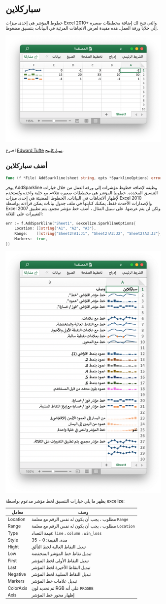 # سباركلاين

خطوط المؤشر هي إحدى ميزات Excel 2010+ والتي تتيح لك إضافة مخططات صغيرة إلى خلايا ورقة العمل. هذه مفيدة لعرض الاتجاهات المرئية في البيانات بتنسيق مضغوط.

<p align="center"><img width="612" src="./images/sparkline_01.png" alt="إنشاء خط مؤشر مع excelize باستخدام Go"></p>

اخترع [Edward Tufte](https://en.wikipedia.org/wiki/Edward_Tufte) [سباركلينج](https://en.wikipedia.org/wiki/Sparklines).

## أضف سباركلاين

```go
func (f *File) AddSparkline(sheet string, opts *SparklineOptions) error
```

يوفر AddSparkline وظيفة لإضافة خطوط مؤشرات إلى ورقة العمل من خلال خيارات التنسيق المحددة. خطوط المؤشر هي مخططات صغيرة تتلاءم مع خلية واحدة وتُستخدم لإظهار الاتجاهات في البيانات. الخطوط المضيئة هي إحدى ميزات Excel 2010 والإصدارات الأحدث فقط. يمكنك كتابتها في ملف جدول بيانات يمكن قراءته بواسطة Excel 2007 ولكن لن يتم عرضها. على سبيل المثال ، أضف خط مؤشر مجمع. يتم تطبيق التغييرات على الثلاثة:

```go
err := f.AddSparkline("Sheet1", &excelize.SparklineOptions{
    Location: []string{"A1", "A2", "A3"},
    Range:    []string{"Sheet2!A1:J1", "Sheet2!A2:J2", "Sheet2!A3:J3"},
    Markers:  true,
})
```

<p align="center"><img width="612" src="./images/sparkline_02.png" alt="إنشاء خط مؤشر مع excelize باستخدام Go"></p>

يظهر ما يلي خيارات التنسيق لخط مؤشر مدعوم بواسطة excelize:

معامل | وصف
---|---
Location  | مطلوب ، يجب أن يكون له نفس الرقم مع معلمة `Range`
Range     | مطلوب ، يجب أن يكون له نفس الرقم مع معلمة `Location`
Type      | قيمة التعداد: `line` ، `column` ، `win_loss`
Style     | مدى القيمة: 0 - 35
Hight     | تبديل النقاط العالية لخط التألق
Low       | تبديل نقاط خط المؤشر المنخفضة
First     | تبديل النقاط الأولى لخط المؤشر
Last      | تبديل النقاط الأخيرة لخط المؤشر
Negative  | تبديل النقاط السلبية لخط المؤشر
Markers   | تبديل علامات خط المؤشر
ColorAxis | تم تحديد لون RGB على أنه `RRGGBB`
Axis      | إظهار محور خط المؤشر
